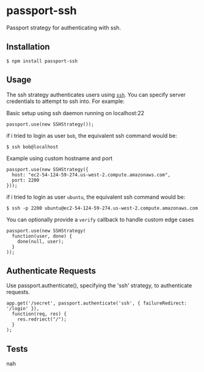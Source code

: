 # passport-ssh
Passport strategy for authenticating with ssh.


## Installation
```
$ npm install passport-ssh
```

## Usage
The ssh strategy authenticates users using [`ssh`](http://www.openssh.com/). You
can specify server credentials to attempt to ssh into. For example:

Basic setup using ssh daemon running on localhost:22
```
passport.use(new SSHStrategy());
```
if i tried to login as user `bob`, the equivalent ssh command would be: 
```
$ ssh bob@localhost
```

Example using custom hostname and port
```
passport.use(new SSHStrategy({
  host: "ec2-54-124-59-274.us-west-2.compute.amazonaws.com",
  port: 2200
}));
```
if i tried to login as user `ubuntu`, the equivalent ssh command would be: 
```
$ ssh -p 2200 ubuntu@ec2-54-124-59-274.us-west-2.compute.amazonaws.com
```

You can optionally provide a `verify` callback to handle custom edge cases
```
passport.use(new SSHStrategy(
  function(user, done) {
    done(null, user);
  }
));
```


## Authenticate Requests
Use passport.authenticate(), specifying the 'ssh' strategy, to authenticate 
requests.

```
app.get('/secret', passport.authenticate('ssh', { failureRedirect: '/login' }),
  function(req, res) {
    res.redriect("/");
  }
);
```

## Tests
nah
